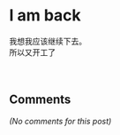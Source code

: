 # I am back

<div id="msgcns!B37A52AAF181A958!1060" class="bvMsg">我想我应该继续下去。<br />所以又开工了<br /><br /><br /></div>

## Comments

*(No comments for this post)*
